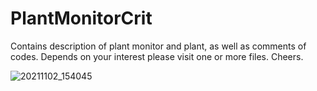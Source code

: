 # PlantMonitorCrit
Contains description of plant monitor and plant, as well as comments of codes. Depends on your interest please visit one or more files. Cheers.


![20211102_154045](https://user-images.githubusercontent.com/91855312/140008848-889c543a-a463-413b-9545-746f03b20aeb.jpg)
